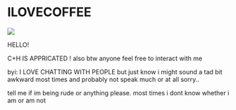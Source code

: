 # ILOVECOFFEE
<img src="https://64.media.tumblr.com/c99b3d149983992e053492eced81e796/1c4d16906c31be30-3f/s1280x1920/8215bfeab4d46d646b5001af37af271b1963df80.pnj">

HELLO!


C+H IS APPRICATED ! also btw anyone feel free to interact with me 

byi:
I LOVE CHATTING WITH PEOPLE but just know i might sound a tad bit awkward most times and probably not speak much or at all sorry..

tell me if im being rude or anything please. most times i dont know whether i am or am not


